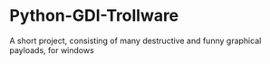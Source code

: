 # Python-GDI-Trollware
A short project, consisting of many destructive and funny graphical payloads, for windows
